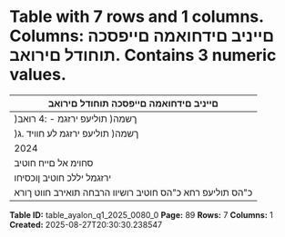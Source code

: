 # Table with 7 rows and 1 columns. Columns: םייניב םידחואמה םייפסכה תוחודל םירואב. Contains 3 numeric values.

| םייניב םידחואמה םייפסכה תוחודל םירואב |
|---|
| )ךשמה( תוליעפ ירזגמ - :4 רואב |
| )ךשמה( תוליעפ ירזגמ לע חוויד .ג |
| 2024 | ינויב 30 םויל |
| סחוימ אל םייח חוטיב |
| ירזגמל יללכ חוטיב ןוכסיחו |
| כ"הס תוליעפ רחא כ"הס חוטיב רושיוו הרבחה תואירב חווט ךורא |

**Table ID:** table_ayalon_q1_2025_0080_0
**Page:** 89
**Rows:** 7
**Columns:** 1
**Created:** 2025-08-27T20:30:30.238547
